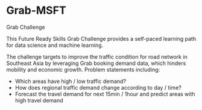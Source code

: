 # Grab-MSFT
Grab Challenge

This Future Ready Skills Grab Challenge provides a self-paced learning path for data science and machine learning. 

The challenge targets to improve the traffic condition for road network in Southeast Asia by leveraging Grab booking demand data, which hinders mobility and economic growth. Problem statements including:

 - Which areas have high / low traffic demand?
 - How does regional traffic demand change according to day / time?
 - Forecast the travel demand for next 15min / 1hour and predict areas with high travel demand
